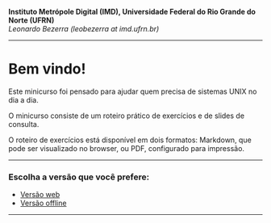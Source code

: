 **Instituto Metrópole Digital (IMD), Universidade Federal do Rio Grande do Norte (UFRN)**  
*Leonardo Bezerra (leobezerra at imd.ufrn.br)*

---

# Bem vindo!

Este minicurso foi pensado para ajudar quem precisa de sistemas UNIX no dia a dia. 

O minicurso consiste de um roteiro prático de exercícios e de slides de consulta.

O roteiro de exercícios está disponível em dois formatos: Markdown, que pode ser visualizado no browser, ou PDF, configurado para impressão.

---

### Escolha a versão que você prefere:

* [Versão web](html)
* [Versão offline](unix.tar.gz)

---
